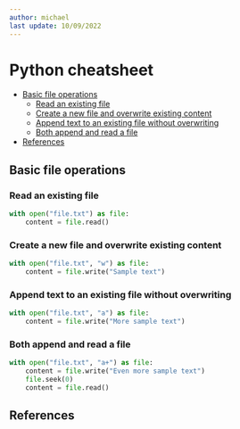```yaml
---
author: michael
last update: 10/09/2022
---
```


# Python cheatsheet  

- [Basic file operations](#basic-file-operations)
  - [Read an existing file](#read-an-existing-file)
  - [Create a new file and overwrite existing content](#create-a-new-file-and-overwrite-existing-content)
  - [Append text to an existing file without overwriting](#append-text-to-an-existing-file-without-overwriting)
  - [Both append and read a file](#both-append-and-read-a-file)
- [References](#references)

## Basic file operations

### Read an existing file

```python
with open("file.txt") as file:
    content = file.read()
```

### Create a new file and overwrite existing content

```python
with open("file.txt", "w") as file:
    content = file.write("Sample text")
```

### Append text to an existing file without overwriting

```python
with open("file.txt", "a") as file:
    content = file.write("More sample text")
```

### Both append and read a file

```python 
with open("file.txt", "a+") as file:
    content = file.write("Even more sample text")
    file.seek(0)
    content = file.read()
```


## References


